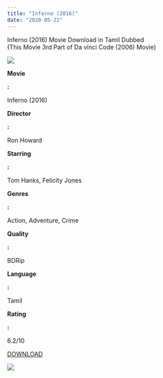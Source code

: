 ```yaml
---
title: "Inferno (2016)"
date: "2020-05-22"
---
```


Inferno (2016) Movie Download in Tamil Dubbed  
(This Movie 3rd Part of Da vinci Code (2006) Movie)

[![](https://1.bp.blogspot.com/-ASwyuv447Sg/XqGi-NQN3sI/AAAAAAAAAww/S6T_Cxedsx8JU4EFA2ZW9xPLl0YbOXbNgCNcBGAsYHQ/s320/images{6a9242ac63492b6a27eb196a6e17803ac8b6d8f05d0536ef84b9c25d26eb437e}2B{6a9242ac63492b6a27eb196a6e17803ac8b6d8f05d0536ef84b9c25d26eb437e}252813{6a9242ac63492b6a27eb196a6e17803ac8b6d8f05d0536ef84b9c25d26eb437e}2529.jpeg)](https://1.bp.blogspot.com/-ASwyuv447Sg/XqGi-NQN3sI/AAAAAAAAAww/S6T_Cxedsx8JU4EFA2ZW9xPLl0YbOXbNgCNcBGAsYHQ/s1600/images{6a9242ac63492b6a27eb196a6e17803ac8b6d8f05d0536ef84b9c25d26eb437e}2B{6a9242ac63492b6a27eb196a6e17803ac8b6d8f05d0536ef84b9c25d26eb437e}252813{6a9242ac63492b6a27eb196a6e17803ac8b6d8f05d0536ef84b9c25d26eb437e}2529.jpeg)

**Movie**

**:**

Inferno (2016)

**Director**

**:**

Ron Howard

**Starring**

**:**

Tom Hanks, Felicity Jones

**Genres**

**:**

Action, Adventure, Crime

**Quality**

**:**

BDRip

**Language**

**:**

Tamil

**Rating**

**:**

6.2/10

[DOWNLOAD](http://cdn52.vidorg.net/h7tocileamlbu3tf6rudllxe3dn7zgkqyjxvtp7bdbpeuqyst2bm7rf6bo6a/TamilYogi.com_-_Inferno_(2016)_BluRay_720p_[Telugu_+_Tamil_+_Hindi_+_Eng]_NQ_360p.mp4)

[![](https://1.bp.blogspot.com/-gW7kHOjrLNk/XqGkP9Xw7qI/AAAAAAAAAw8/YwIzXohK5Oge2KKs9DO11lQrI9B7pFMzQCNcBGAsYHQ/s1600/download-icon.gif)](https://1.bp.blogspot.com/-gW7kHOjrLNk/XqGkP9Xw7qI/AAAAAAAAAw8/YwIzXohK5Oge2KKs9DO11lQrI9B7pFMzQCNcBGAsYHQ/s1600/download-icon.gif)
